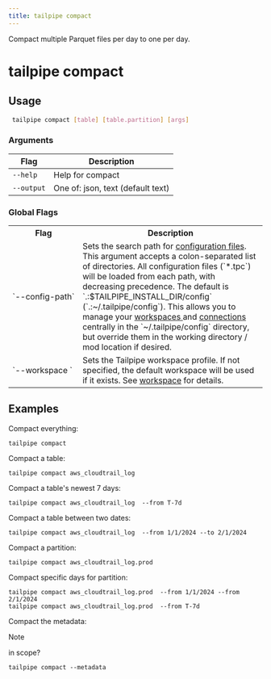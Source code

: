 ```yaml
---
title: tailpipe compact
---
```


Compact multiple Parquet files per day to one per day.

# tailpipe compact

## Usage
```bash
 tailpipe compact [table] [table.partition] [args]
 ```

### Arguments

| Flag | Description
|-|-
|  `--help`          |  Help for compact
|  `--output`        |  One of: json, text (default text)

### Global Flags

<table>
  <tr> 
    <th> Flag </th> 
    <th> Description </th> 
  </tr>

  <tr> 
    <td nowrap="true"> `--config-path`</td> 
    <td>  
    Sets the search path for <a href = "/docs/reference/config-files">configuration files</a>. This argument accepts a colon-separated list of directories.  All  configuration files (`*.tpc`) will be loaded from each path, with decreasing precedence.  The default is `.:$TAILPIPE_INSTALL_DIR/config` (`.:~/.tailpipe/config`).  This allows you to manage your <a href="/docs/reference/config-files/workspace"> workspaces </a> and <a href="/docs/reference/config-files/connection">connections</a> centrally in the `~/.tailpipe/config` directory, but override them in the working directory / mod location if desired.
    </td> 
  </tr>


  <tr> 
    <td nowrap="true"> `--workspace	`  </td> 
    <td>  Sets the Tailpipe workspace profile. If not specified, the default workspace will be used if it exists. See <a href="/docs/reference/config-files/workspace">workspace</a> for details. </td> 
  </tr>

</table>


## Examples

Compact everything:

```hcl
tailpipe compact
```

Compact a table:

```hcl
tailpipe compact aws_cloudtrail_log
```

Compact a table's newest 7 days:

```hcl
tailpipe compact aws_cloudtrail_log  --from T-7d
```

Compact a table between two dates:

```hcl
tailpipe compact aws_cloudtrail_log  --from 1/1/2024 --to 2/1/2024
```

Compact a partition:

```
tailpipe compact aws_cloudtrail_log.prod
```

Compact specific days for partition:

```hcl
tailpipe compact aws_cloudtrail_log.prod  --from 1/1/2024 --from 2/1/2024
tailpipe compact aws_cloudtrail_log.prod  --from T-7d
```

Compact the metadata:

>[!NOTE]
> in scope?

```hcl
tailpipe compact --metadata
```

